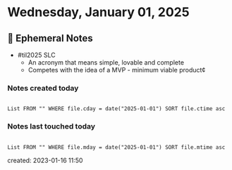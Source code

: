 # Wednesday, January 01, 2025

## 📝 Ephemeral Notes

- #til2025 SLC
	- An acronym that means simple, lovable and complete 
	- Competes with the idea of a MVP - minimum viable product¢

### Notes created today

```dataview

List FROM "" WHERE file.cday = date("2025-01-01") SORT file.ctime asc

```

### Notes last touched today

```dataview

List FROM "" WHERE file.mday = date("2025-01-01") SORT file.mtime asc

```

created: 2023-01-16 11:50
